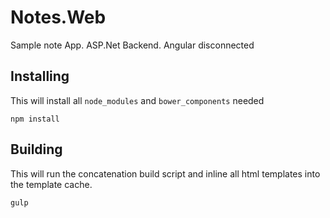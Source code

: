 Notes.Web
====

Sample note App. ASP.Net Backend. Angular disconnected

Installing
----

This will install all `node_modules` and `bower_components` needed

`
npm install
`

Building
----

This will run the concatenation build script and inline all html templates
into the template cache.

`
gulp
`